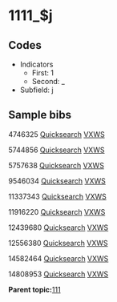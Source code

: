 # 1111\_$j

## Codes

-   Indicators
    -   First: 1
    -   Second: \_
-   Subfield: j

## Sample bibs

4746325 [Quicksearch](https://search.library.yale.edu/catalog/4746325) [VXWS](http://prodorbis.library.yale.edu:7014/vxws/GetHoldingsService?bibId=4746325)

5744856 [Quicksearch](https://search.library.yale.edu/catalog/5744856) [VXWS](http://prodorbis.library.yale.edu:7014/vxws/GetHoldingsService?bibId=5744856)

5757638 [Quicksearch](https://search.library.yale.edu/catalog/5757638) [VXWS](http://prodorbis.library.yale.edu:7014/vxws/GetHoldingsService?bibId=5757638)

9546034 [Quicksearch](https://search.library.yale.edu/catalog/9546034) [VXWS](http://prodorbis.library.yale.edu:7014/vxws/GetHoldingsService?bibId=9546034)

11337343 [Quicksearch](https://search.library.yale.edu/catalog/11337343) [VXWS](http://prodorbis.library.yale.edu:7014/vxws/GetHoldingsService?bibId=11337343)

11916220 [Quicksearch](https://search.library.yale.edu/catalog/11916220) [VXWS](http://prodorbis.library.yale.edu:7014/vxws/GetHoldingsService?bibId=11916220)

12439680 [Quicksearch](https://search.library.yale.edu/catalog/12439680) [VXWS](http://prodorbis.library.yale.edu:7014/vxws/GetHoldingsService?bibId=12439680)

12556380 [Quicksearch](https://search.library.yale.edu/catalog/12556380) [VXWS](http://prodorbis.library.yale.edu:7014/vxws/GetHoldingsService?bibId=12556380)

14582464 [Quicksearch](https://search.library.yale.edu/catalog/14582464) [VXWS](http://prodorbis.library.yale.edu:7014/vxws/GetHoldingsService?bibId=14582464)

14808953 [Quicksearch](https://search.library.yale.edu/catalog/14808953) [VXWS](http://prodorbis.library.yale.edu:7014/vxws/GetHoldingsService?bibId=14808953)

**Parent topic:**[111](../../tags/111/111.md)

